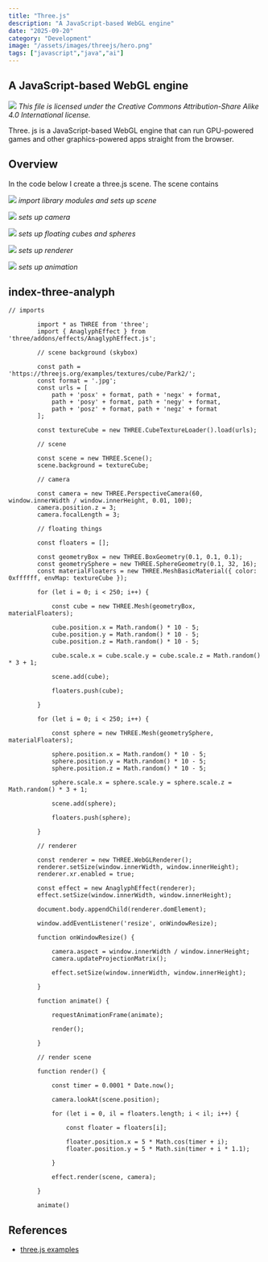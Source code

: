 ```yaml
---
title: "Three.js"
description: "A JavaScript-based WebGL engine"
date: "2025-09-20"
category: "Development"
image: "/assets/images/threejs/hero.png"
tags: ["javascript","java","ai"]
---
```


## A JavaScript-based WebGL engine

![](/assets/images/threejs/three.js-icon.svg)
*This file is licensed under the Creative Commons Attribution-Share Alike 4.0 International license.*


Three. js is a JavaScript-based WebGL engine that can run GPU-powered games and other graphics-powered apps straight from the browser.


## Overview

In the code below I create a three.js scene. The scene contains

![](/assets/images/threejs/screen-shot-2023-03-05-at-7.42.09-pm-1536x414.png)
*import library modules and sets up scene*

![](/assets/images/threejs/screen-shot-2023-03-05-at-7.42.29-pm-1536x126.png)
*sets up camera*

![](/assets/images/threejs/screen-shot-2023-03-05-at-7.42.49-pm-1536x611.png)
*sets up floating cubes and spheres*

![](/assets/images/threejs/screen-shot-2023-03-05-at-7.43.18-pm-1536x422.png)
*sets up renderer*

![](/assets/images/threejs/screen-shot-2023-03-05-at-7.43.30-pm-1536x597.png)
*sets up animation*


## index-three-analyph

```text
// imports

        import * as THREE from 'three';
        import { AnaglyphEffect } from 'three/addons/effects/AnaglyphEffect.js';

        // scene background (skybox)

        const path = 'https://threejs.org/examples/textures/cube/Park2/';
        const format = '.jpg';
        const urls = [
            path + 'posx' + format, path + 'negx' + format,
            path + 'posy' + format, path + 'negy' + format,
            path + 'posz' + format, path + 'negz' + format
        ];

        const textureCube = new THREE.CubeTextureLoader().load(urls);

        // scene

        const scene = new THREE.Scene();
        scene.background = textureCube;

        // camera

        const camera = new THREE.PerspectiveCamera(60, window.innerWidth / window.innerHeight, 0.01, 100);
        camera.position.z = 3;
        camera.focalLength = 3;

        // floating things

        const floaters = [];

        const geometryBox = new THREE.BoxGeometry(0.1, 0.1, 0.1);
        const geometrySphere = new THREE.SphereGeometry(0.1, 32, 16);
        const materialFloaters = new THREE.MeshBasicMaterial({ color: 0xffffff, envMap: textureCube });

        for (let i = 0; i < 250; i++) {

            const cube = new THREE.Mesh(geometryBox, materialFloaters);

            cube.position.x = Math.random() * 10 - 5;
            cube.position.y = Math.random() * 10 - 5;
            cube.position.z = Math.random() * 10 - 5;

            cube.scale.x = cube.scale.y = cube.scale.z = Math.random() * 3 + 1;

            scene.add(cube);

            floaters.push(cube);

        }

        for (let i = 0; i < 250; i++) {

            const sphere = new THREE.Mesh(geometrySphere, materialFloaters);

            sphere.position.x = Math.random() * 10 - 5;
            sphere.position.y = Math.random() * 10 - 5;
            sphere.position.z = Math.random() * 10 - 5;

            sphere.scale.x = sphere.scale.y = sphere.scale.z = Math.random() * 3 + 1;

            scene.add(sphere);

            floaters.push(sphere);

        }

        // renderer

        const renderer = new THREE.WebGLRenderer();
        renderer.setSize(window.innerWidth, window.innerHeight);
        renderer.xr.enabled = true;

        const effect = new AnaglyphEffect(renderer);
        effect.setSize(window.innerWidth, window.innerHeight);

        document.body.appendChild(renderer.domElement);

        window.addEventListener('resize', onWindowResize);

        function onWindowResize() {

            camera.aspect = window.innerWidth / window.innerHeight;
            camera.updateProjectionMatrix();

            effect.setSize(window.innerWidth, window.innerHeight);

        }

        function animate() {

            requestAnimationFrame(animate);

            render();

        }

        // render scene

        function render() {

            const timer = 0.0001 * Date.now();

            camera.lookAt(scene.position);

            for (let i = 0, il = floaters.length; i < il; i++) {

                const floater = floaters[i];

                floater.position.x = 5 * Math.cos(timer + i);
                floater.position.y = 5 * Math.sin(timer + i * 1.1);

            }

            effect.render(scene, camera);

        }

        animate()
```
## References

- [three.js examples](https://threejs.org/examples/?q=effects#webgl_effects_anaglyph)

